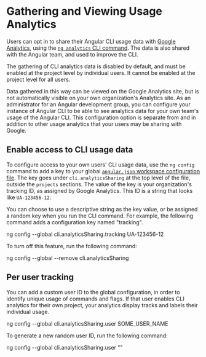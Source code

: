 # Gathering and Viewing Usage Analytics

Users can opt in to share their Angular CLI usage data with [Google Analytics](https://support.google.com/analytics/answer/1008015?hl=en), using the [`ng analytics` CLI command](analytics).
The data is also shared with the Angular team, and used to improve the CLI.

The gathering of CLI analytics data is disabled by default, and must be enabled at the project level by individual users.
It cannot be enabled at the project level for all users.

Data gathered in this way can be viewed on the Google Analytics site, but is not automatically visible on your own organization's Analytics site.
As an administrator for an Angular development group, you can configure your instance of Angular CLI to be able to see analytics data for your own team's usage of the Angular CLI.
This configuration option is separate from and in addition to other usage analytics that your users may be sharing with Google.

## Enable access to CLI usage data

To configure access to your own users' CLI usage data, use the `ng config` command to add a key to your global [`angular.json` workspace configuration file](guide/workspace-config).
The key goes under `cli.analyticsSharing` at the top level of the file, outside the `projects` sections.
The value of the key is your organization's tracking ID, as assigned by Google Analytics.
This ID is a string that looks like `UA-123456-12`.

You can choose to use a descriptive string as the key value, or be assigned a random key when you run the CLI command.
For example, the following command adds a configuration key named "tracking".

<code-example language="sh">
ng config --global cli.analyticsSharing.tracking UA-123456-12
</code-example>

To turn off this feature, run the following command:

<code-example language="sh">
ng config --global --remove cli.analyticsSharing
</code-example>

## Per user tracking

You can add a custom user ID to the global configuration, in order to identify unique usage of commands and flags.
If that user enables CLI analytics for their own project, your analytics display tracks and labels their individual usage.

<code-example language="sh">
ng config --global cli.analyticsSharing.user SOME_USER_NAME
</code-example>

To generate a new random user ID, run the following command:

<code-example language="sh">
ng config --global cli.analyticsSharing.user ""
</code-example>
